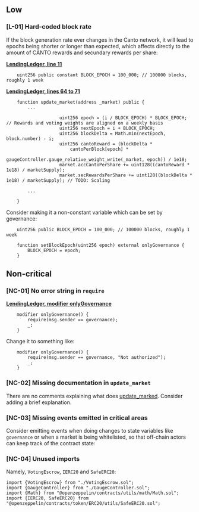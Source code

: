 ## Low

### [L-01] Hard-coded block rate

If the block generation rate ever changes in the Canto network, it will lead to epochs being shorter or longer than expected, which affects directly to the amount of CANTO rewards and secundary rewards per share:

[**LendingLedger, line 11**](https://github.com/code-423n4/2024-01-canto/blob/5e0d6f1f981993f83d0db862bcf1b2a49bb6ff50/src/LendingLedger.sol#L11)

```solidity
    uint256 public constant BLOCK_EPOCH = 100_000; // 100000 blocks, roughly 1 week
```

[**LendingLedger, lines 64 to 71**](https://github.com/code-423n4/2024-01-canto/blob/5e0d6f1f981993f83d0db862bcf1b2a49bb6ff50/src/LendingLedger.sol#L64C1-L71C111)

```solidity
    function update_market(address _market) public {
        ...

                    uint256 epoch = (i / BLOCK_EPOCH) * BLOCK_EPOCH; // Rewards and voting weights are aligned on a weekly basis
                    uint256 nextEpoch = i + BLOCK_EPOCH;
                    uint256 blockDelta = Math.min(nextEpoch, block.number) - i;
                    uint256 cantoReward = (blockDelta *
                        cantoPerBlock[epoch] *
                        gaugeController.gauge_relative_weight_write(_market, epoch)) / 1e18;
                    market.accCantoPerShare += uint128((cantoReward * 1e18) / marketSupply);
                    market.secRewardsPerShare += uint128((blockDelta * 1e18) / marketSupply); // TODO: Scaling
        
        ...
        
    }
```

Consider making it a non-constant variable which can be set by governance:

```solidity
    uint256 public BLOCK_EPOCH = 100_000; // 100000 blocks, roughly 1 week

    function setBlockEpoch(uint256 epoch) external onlyGovernance {
        BLOCK_EPOCH = epoch;
    }
```

## Non-critical

### [NC-01] No error string in `require`

[**LendingLedger, modifier onlyGovernance**](https://github.com/code-423n4/2024-01-canto/blob/5e0d6f1f981993f83d0db862bcf1b2a49bb6ff50/src/LendingLedger.sol#L41)

```solididty
    modifier onlyGovernance() {
        require(msg.sender == governance);
        _;
    }
```

Change it to something like:

```solididty
    modifier onlyGovernance() {
        require(msg.sender == governance, "Not authorized");
        _;
    }
```

### [NC-02] Missing documentation in `update_market`

There are no comments explaining what does [update_marked](https://github.com/code-423n4/2024-01-canto/blob/5e0d6f1f981993f83d0db862bcf1b2a49bb6ff50/src/LendingLedger.sol#L56). Consider adding a brief explanation.

### [NC-03] Missing events emitted in critical areas

Consider emitting events when doing changes to state variables like `governance` or when a market is being whitelisted, so that off-chain actors can keep track of the contract state:

### [NC-04] Unused imports

Namely, `VotingEscrow`, `IERC20` and `SafeERC20`:

```solidity
import {VotingEscrow} from "./VotingEscrow.sol";
import {GaugeController} from "./GaugeController.sol";
import {Math} from "@openzeppelin/contracts/utils/math/Math.sol";
import {IERC20, SafeERC20} from "@openzeppelin/contracts/token/ERC20/utils/SafeERC20.sol";
```
